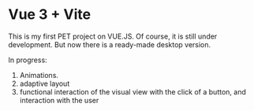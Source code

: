 # Vue 3 + Vite

This is my first PET project on VUE.JS. Of course, it is still under development. But now there is a ready-made desktop version.

In progress:
1. Animations.
2. adaptive layout
3. functional interaction of the visual view with the click of a button, and interaction with the user
